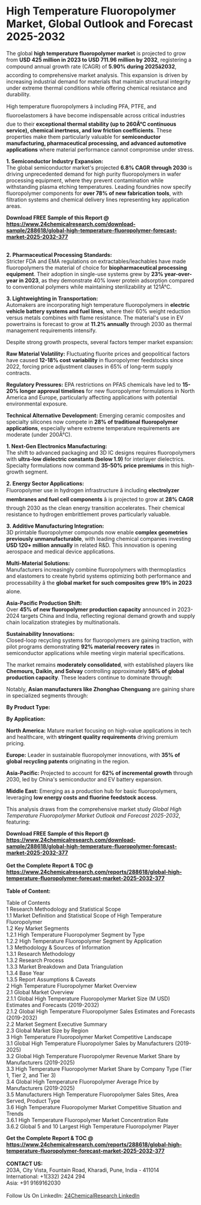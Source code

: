 <h1>High Temperature Fluoropolymer Market, Global Outlook and Forecast 2025-2032</h1><p>The global <strong>high temperature fluoropolymer market</strong> is projected to grow from <strong>USD 425 million in 2023 to USD 711.96 million by 2032</strong>, registering a compound annual growth rate (CAGR) of <strong>5.90% during 2025â2032</strong>, according to comprehensive market analysis. This expansion is driven by increasing industrial demand for materials that maintain structural integrity under extreme thermal conditions while offering chemical resistance and durability.</p><p>High temperature fluoropolymers â including PFA, PTFE, and fluoroelastomers â have become indispensable across critical industries due to their <strong>exceptional thermal stability (up to 260Â°C continuous service), chemical inertness, and low friction coefficients</strong>. These properties make them particularly valuable for <strong>semiconductor manufacturing, pharmaceutical processing, and advanced automotive applications</strong> where material performance cannot compromise under stress.</p><p><strong>1. Semiconductor Industry Expansion:</strong><br>
The global semiconductor market's projected <strong>6.8% CAGR through 2030</strong> is driving unprecedented demand for high purity fluoropolymers in wafer processing equipment, where they prevent contamination while withstanding plasma etching temperatures. Leading foundries now specify fluoropolymer components for <strong>over 78% of new fabrication tools</strong>, with filtration systems and chemical delivery lines representing key application areas.</p><div><b>Download FREE Sample of this Report @ 
            <a href="https://www.24chemicalresearch.com/download-sample/288618/global-high-temperature-fluoropolymer-forecast-market-2025-2032-377">
            https://www.24chemicalresearch.com/download-sample/288618/global-high-temperature-fluoropolymer-forecast-market-2025-2032-377</a></b></div><br><p><strong>2. Pharmaceutical Processing Standards:</strong><br>
Stricter FDA and EMA regulations on extractables/leachables have made fluoropolymers the material of choice for <strong>biopharmaceutical processing equipment</strong>. Their adoption in single-use systems grew by <strong>23% year-over-year in 2023</strong>, as they demonstrate 40% lower protein adsorption compared to conventional polymers while maintaining sterilizability at 121Â°C.</p><p><strong>3. Lightweighting in Transportation:</strong><br>
Automakers are incorporating high temperature fluoropolymers in <strong>electric vehicle battery systems and fuel lines</strong>, where their 60% weight reduction versus metals combines with flame resistance. The material's use in EV powertrains is forecast to grow at <strong>11.2% annually</strong> through 2030 as thermal management requirements intensify.</p><p>Despite strong growth prospects, several factors temper market expansion:</p><p><strong>Raw Material Volatility:</strong> Fluctuating fluorite prices and geopolitical factors have caused <strong>12-18% cost variability</strong> in fluoropolymer feedstocks since 2022, forcing price adjustment clauses in 65% of long-term supply contracts.</p><p><strong>Regulatory Pressures:</strong> EPA restrictions on PFAS chemicals have led to <strong>15-20% longer approval timelines</strong> for new fluoropolymer formulations in North America and Europe, particularly affecting applications with potential environmental exposure.</p><p><strong>Technical Alternative Development:</strong> Emerging ceramic composites and specialty silicones now compete in <strong>28% of traditional fluoropolymer applications</strong>, especially where extreme temperature requirements are moderate (under 200Â°C).</p><p><strong>1. Next-Gen Electronics Manufacturing:</strong><br>
The shift to advanced packaging and 3D IC designs requires fluoropolymers with <strong>ultra-low dielectric constants (below 1.9)</strong> for interlayer dielectrics. Specialty formulations now command <strong>35-50% price premiums</strong> in this high-growth segment.</p><p><strong>2. Energy Sector Applications:</strong><br>
Fluoropolymer use in hydrogen infrastructure â including <strong>electrolyzer membranes and fuel cell components</strong> â is projected to grow at <strong>28% CAGR</strong> through 2030 as the clean energy transition accelerates. Their chemical resistance to hydrogen embrittlement proves particularly valuable.</p><p><strong>3. Additive Manufacturing Integration:</strong><br>
3D printable fluoropolymer compounds now enable <strong>complex geometries previously unmanufacturable</strong>, with leading chemical companies investing <strong>USD 120+ million annually</strong> in related R&amp;D. This innovation is opening aerospace and medical device applications.</p><p><strong>Multi-Material Solutions:</strong><br>
	Manufacturers increasingly combine fluoropolymers with thermoplastics and elastomers to create hybrid systems optimizing both performance and processability â the <strong>global market for such composites grew 19% in 2023</strong> alone.</p><p><strong>Asia-Pacific Production Shift:</strong><br>
	Over <strong>45% of new fluoropolymer production capacity</strong> announced in 2023-2024 targets China and India, reflecting regional demand growth and supply chain localization strategies by multinationals.</p><p><strong>Sustainability Innovations:</strong><br>
	Closed-loop recycling systems for fluoropolymers are gaining traction, with pilot programs demonstrating <strong>92% material recovery rates</strong> in semiconductor applications while meeting virgin material specifications.</p><p>The market remains <strong>moderately consolidated</strong>, with established players like <strong>Chemours, Daikin, and Solvay</strong> controlling approximately <strong>58% of global production capacity</strong>. These leaders continue to dominate through:</p><p>Notably, <strong>Asian manufacturers like Zhonghao Chenguang</strong> are gaining share in specialized segments through:</p><p><strong>By Product Type:</strong></p><p><strong>By Application:</strong></p><p><strong>North America:</strong> Mature market focusing on high-value applications in tech and healthcare, with <strong>stringent quality requirements</strong> driving premium pricing.</p><p><strong>Europe:</strong> Leader in sustainable fluoropolymer innovations, with <strong>35% of global recycling patents</strong> originating in the region.</p><p><strong>Asia-Pacific:</strong> Projected to account for <strong>62% of incremental growth</strong> through 2030, led by China's semiconductor and EV battery expansion.</p><p><strong>Middle East:</strong> Emerging as a production hub for basic fluoropolymers, leveraging <strong>low energy costs and fluorine feedstock access</strong>.</p><p>This analysis draws from the comprehensive market study <em>Global High Temperature Fluoropolymer Market Outlook and Forecast 2025-2032</em>, featuring:</p><div><b>Download FREE Sample of this Report @ 
            <a href="https://www.24chemicalresearch.com/download-sample/288618/global-high-temperature-fluoropolymer-forecast-market-2025-2032-377">
            https://www.24chemicalresearch.com/download-sample/288618/global-high-temperature-fluoropolymer-forecast-market-2025-2032-377</a></b></div><br><div><b>Get the Complete Report & TOC @ 
            <a href="https://www.24chemicalresearch.com/reports/288618/global-high-temperature-fluoropolymer-forecast-market-2025-2032-377">
            https://www.24chemicalresearch.com/reports/288618/global-high-temperature-fluoropolymer-forecast-market-2025-2032-377</a></b></div><br>
            <b>Table of Content:</b><p>Table of Contents<br />
1 Research Methodology and Statistical Scope<br />
1.1 Market Definition and Statistical Scope of High Temperature Fluoropolymer<br />
1.2 Key Market Segments<br />
1.2.1 High Temperature Fluoropolymer Segment by Type<br />
1.2.2 High Temperature Fluoropolymer Segment by Application<br />
1.3 Methodology & Sources of Information<br />
1.3.1 Research Methodology<br />
1.3.2 Research Process<br />
1.3.3 Market Breakdown and Data Triangulation<br />
1.3.4 Base Year<br />
1.3.5 Report Assumptions & Caveats<br />
2 High Temperature Fluoropolymer Market Overview<br />
2.1 Global Market Overview<br />
2.1.1 Global High Temperature Fluoropolymer Market Size (M USD) Estimates and Forecasts (2019-2032)<br />
2.1.2 Global High Temperature Fluoropolymer Sales Estimates and Forecasts (2019-2032)<br />
2.2 Market Segment Executive Summary<br />
2.3 Global Market Size by Region<br />
3 High Temperature Fluoropolymer Market Competitive Landscape<br />
3.1 Global High Temperature Fluoropolymer Sales by Manufacturers (2019-2025)<br />
3.2 Global High Temperature Fluoropolymer Revenue Market Share by Manufacturers (2019-2025)<br />
3.3 High Temperature Fluoropolymer Market Share by Company Type (Tier 1, Tier 2, and Tier 3)<br />
3.4 Global High Temperature Fluoropolymer Average Price by Manufacturers (2019-2025)<br />
3.5 Manufacturers High Temperature Fluoropolymer Sales Sites, Area Served, Product Type<br />
3.6 High Temperature Fluoropolymer Market Competitive Situation and Trends<br />
3.6.1 High Temperature Fluoropolymer Market Concentration Rate<br />
3.6.2 Global 5 and 10 Largest High Temperature Fluoropolymer Player</p><div><b>Get the Complete Report & TOC @ 
            <a href="https://www.24chemicalresearch.com/reports/288618/global-high-temperature-fluoropolymer-forecast-market-2025-2032-377">
            https://www.24chemicalresearch.com/reports/288618/global-high-temperature-fluoropolymer-forecast-market-2025-2032-377</a></b></div><br><b>CONTACT US:</b><br>
            203A, City Vista, Fountain Road, Kharadi, Pune, India - 411014<br>
            International: +1(332) 2424 294<br>
            Asia: +91 9169162030 <br><br>
            Follow Us On LinkedIn: <a href="https://www.linkedin.com/company/24chemicalresearch/">24ChemicalResearch LinkedIn</a>